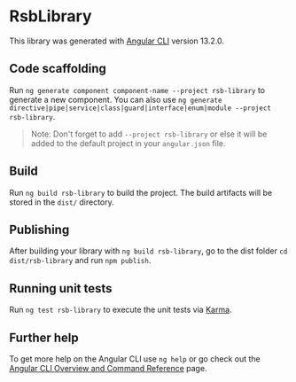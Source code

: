 # RsbLibrary

This library was generated with [Angular CLI](https://github.com/angular/angular-cli) version 13.2.0.

## Code scaffolding

Run `ng generate component component-name --project rsb-library` to generate a new component. You can also use `ng generate directive|pipe|service|class|guard|interface|enum|module --project rsb-library`.
> Note: Don't forget to add `--project rsb-library` or else it will be added to the default project in your `angular.json` file. 

## Build

Run `ng build rsb-library` to build the project. The build artifacts will be stored in the `dist/` directory.

## Publishing

After building your library with `ng build rsb-library`, go to the dist folder `cd dist/rsb-library` and run `npm publish`.

## Running unit tests

Run `ng test rsb-library` to execute the unit tests via [Karma](https://karma-runner.github.io).

## Further help

To get more help on the Angular CLI use `ng help` or go check out the [Angular CLI Overview and Command Reference](https://angular.io/cli) page.
